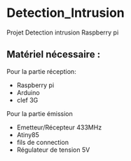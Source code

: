 # Detection_Intrusion
Projet Detection intrusion Raspberry pi

## Matériel nécessaire :

Pour la partie réception:

- Raspberry pi
- Arduino
- clef 3G

Pour la partie émission

- Emetteur/Récepteur 433MHz
- Atiny85
- fils de connection
- Régulateur de tension 5V
